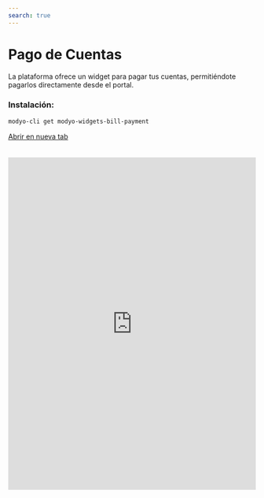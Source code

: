 ```yaml
---
search: true
---
```


# Pago de Cuentas

La plataforma ofrece un widget para pagar tus cuentas, permitiéndote pagarlos directamente desde el portal.

### Instalación:

```bash
modyo-cli get modyo-widgets-bill-payment
```

[Abrir en nueva tab](https://widgets.modyo.com/insurance/retail/bill-payment)

<iframe id="widgetFrame" src="https://widgets.modyo.com/insurance/retail/bill-payment" width="100%" frameBorder="0" style="min-height:675px;overflow:auto;margin-top:20px;"/>

Para agregar y pagar tus cuentas, las opciones por default disponibles son:

| Funcionalidad           | Descripción                                           |
|:------------------------|:------------------------------------------------------|
| Mis Cuentas             | Ve todas las cuentas pagadas y pendientes del usuario. Al seleccionar una cuenta, puedes ver las fechas, montos, y los IDs de la operación de la cuenta. Desde aquí puedes **Editar** y **Borrar** cuentas. Si no tienes un saldo pendiente, el botón para pagar estará deshabilitado, de lo contrario el botón estará encendido con el monto a pagar.                                                                            |
| Cuenta Nueva            | Agrega una cuenta nueva seleccionando de una lista de categorías predefinidas. Las empresas de ese tipo se cargarán dependiendo del tipo seleccionado. Selecciona la empresa, llena el número de tu contrato de cliente y el alias de como aparecerá en **Mis cuentas**. Las categorías que el widget ofrece son: <ul><li>Agua</li><li>Automotoras</li><li>Autopistas</li><li>Colegios</li><li>Contribuciones</li><li>Electricidad</li><li>Gas</li><li>Inmobiliarias</li><li>Institutos</li><li>Seguros</li></ul> <br> Si activas **Programar esta transferencia?**, podrás agregar **Fecha Inicial**, **Pagar desde**, **Fecha Final**, y **Monto Máximo**.  |
| Pagar Cuenta            | Desde **Mis Cuentas** selecciona las cuentas que quieres pagar. En **Montos Añadidos** podrás ver el desglose del total. Al pagar, se mostrará tu boleta con la información de las cuentas y los montos de la transacción.                        |


<script>

  export default {
    mounted() {

      function setIframeHeightCO(id, ht) {
          var ifrm = document.getElementById(id);
          if(ifrm) {
            ifrm.style.height = ht + 4 + "px";
          }
      }
      // iframed document sends its height using postMessage
      function handleDocHeightMsg(e) {
          // check origin
          if ( e.origin === 'https://widgets.modyo.com' ) {
              // parse data
              var data = JSON.parse( e.data );

              console.log('data:', data)
              // check data object
              if ( data['docHeight'] ) {
                  setIframeHeightCO( 'widgetFrame', data['docHeight'] );
              } else {
                  setIframeHeightCO( 'widgetFrame', 700 );
              }
          }
      }

      // assign message handler
      if ( window.addEventListener ) {
          window.addEventListener('message', handleDocHeightMsg, false);
      }
    }
  }

</script>
